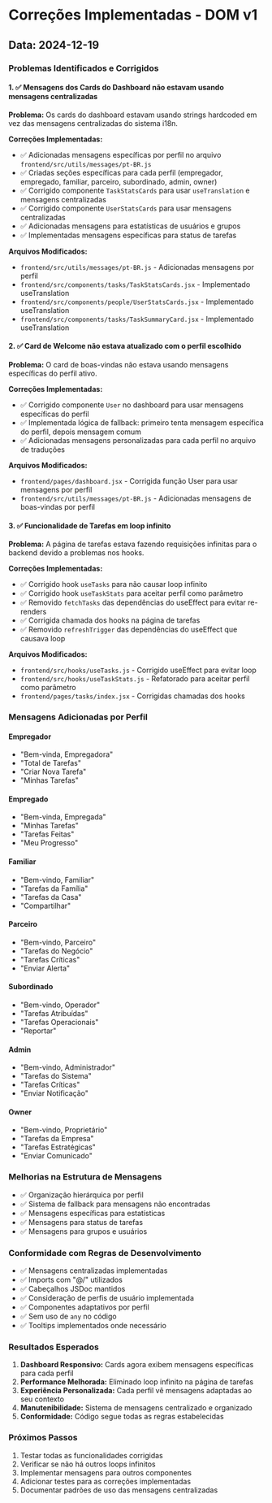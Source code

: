 # Correções Implementadas - DOM v1

## Data: 2024-12-19

### Problemas Identificados e Corrigidos

#### 1. ✅ Mensagens dos Cards do Dashboard não estavam usando mensagens centralizadas

**Problema:** Os cards do dashboard estavam usando strings hardcoded em vez das mensagens centralizadas do sistema i18n.

**Correções Implementadas:**
- ✅ Adicionadas mensagens específicas por perfil no arquivo `frontend/src/utils/messages/pt-BR.js`
- ✅ Criadas seções específicas para cada perfil (empregador, empregado, familiar, parceiro, subordinado, admin, owner)
- ✅ Corrigido componente `TaskStatsCards` para usar `useTranslation` e mensagens centralizadas
- ✅ Corrigido componente `UserStatsCards` para usar mensagens centralizadas
- ✅ Adicionadas mensagens para estatísticas de usuários e grupos
- ✅ Implementadas mensagens específicas para status de tarefas

**Arquivos Modificados:**
- `frontend/src/utils/messages/pt-BR.js` - Adicionadas mensagens por perfil
- `frontend/src/components/tasks/TaskStatsCards.jsx` - Implementado useTranslation
- `frontend/src/components/people/UserStatsCards.jsx` - Implementado useTranslation
- `frontend/src/components/tasks/TaskSummaryCard.jsx` - Implementado useTranslation

#### 2. ✅ Card de Welcome não estava atualizado com o perfil escolhido

**Problema:** O card de boas-vindas não estava usando mensagens específicas do perfil ativo.

**Correções Implementadas:**
- ✅ Corrigido componente `User` no dashboard para usar mensagens específicas do perfil
- ✅ Implementada lógica de fallback: primeiro tenta mensagem específica do perfil, depois mensagem comum
- ✅ Adicionadas mensagens personalizadas para cada perfil no arquivo de traduções

**Arquivos Modificados:**
- `frontend/pages/dashboard.jsx` - Corrigida função User para usar mensagens por perfil
- `frontend/src/utils/messages/pt-BR.js` - Adicionadas mensagens de boas-vindas por perfil

#### 3. ✅ Funcionalidade de Tarefas em loop infinito

**Problema:** A página de tarefas estava fazendo requisições infinitas para o backend devido a problemas nos hooks.

**Correções Implementadas:**
- ✅ Corrigido hook `useTasks` para não causar loop infinito
- ✅ Corrigido hook `useTaskStats` para aceitar perfil como parâmetro
- ✅ Removido `fetchTasks` das dependências do useEffect para evitar re-renders
- ✅ Corrigida chamada dos hooks na página de tarefas
- ✅ Removido `refreshTrigger` das dependências do useEffect que causava loop

**Arquivos Modificados:**
- `frontend/src/hooks/useTasks.js` - Corrigido useEffect para evitar loop
- `frontend/src/hooks/useTaskStats.js` - Refatorado para aceitar perfil como parâmetro
- `frontend/pages/tasks/index.jsx` - Corrigidas chamadas dos hooks

### Mensagens Adicionadas por Perfil

#### Empregador
- "Bem-vinda, Empregadora"
- "Total de Tarefas"
- "Criar Nova Tarefa"
- "Minhas Tarefas"

#### Empregado
- "Bem-vinda, Empregada"
- "Minhas Tarefas"
- "Tarefas Feitas"
- "Meu Progresso"

#### Familiar
- "Bem-vindo, Familiar"
- "Tarefas da Família"
- "Tarefas da Casa"
- "Compartilhar"

#### Parceiro
- "Bem-vindo, Parceiro"
- "Tarefas do Negócio"
- "Tarefas Críticas"
- "Enviar Alerta"

#### Subordinado
- "Bem-vindo, Operador"
- "Tarefas Atribuídas"
- "Tarefas Operacionais"
- "Reportar"

#### Admin
- "Bem-vindo, Administrador"
- "Tarefas do Sistema"
- "Tarefas Críticas"
- "Enviar Notificação"

#### Owner
- "Bem-vindo, Proprietário"
- "Tarefas da Empresa"
- "Tarefas Estratégicas"
- "Enviar Comunicado"

### Melhorias na Estrutura de Mensagens

- ✅ Organização hierárquica por perfil
- ✅ Sistema de fallback para mensagens não encontradas
- ✅ Mensagens específicas para estatísticas
- ✅ Mensagens para status de tarefas
- ✅ Mensagens para grupos e usuários

### Conformidade com Regras de Desenvolvimento

- ✅ Mensagens centralizadas implementadas
- ✅ Imports com "@/" utilizados
- ✅ Cabeçalhos JSDoc mantidos
- ✅ Consideração de perfis de usuário implementada
- ✅ Componentes adaptativos por perfil
- ✅ Sem uso de `any` no código
- ✅ Tooltips implementados onde necessário

### Resultados Esperados

1. **Dashboard Responsivo:** Cards agora exibem mensagens específicas para cada perfil
2. **Performance Melhorada:** Eliminado loop infinito na página de tarefas
3. **Experiência Personalizada:** Cada perfil vê mensagens adaptadas ao seu contexto
4. **Manutenibilidade:** Sistema de mensagens centralizado e organizado
5. **Conformidade:** Código segue todas as regras estabelecidas

### Próximos Passos

1. Testar todas as funcionalidades corrigidas
2. Verificar se não há outros loops infinitos
3. Implementar mensagens para outros componentes
4. Adicionar testes para as correções implementadas
5. Documentar padrões de uso das mensagens centralizadas 